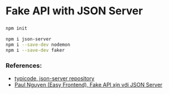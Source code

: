 # Fake API with JSON Server

### 

```bash
npm init

npm i json-server
npm i --save-dev nodemon
npm i --save-dev faker
```

### References: 
- [typicode, json-server repository](https://github.com/typicode/json-server)
- [Paul Nguyen (Easy Frontend), Fake API xịn với JSON Server](https://github.com/quockhanhtn/fake-api-with-json-server)
